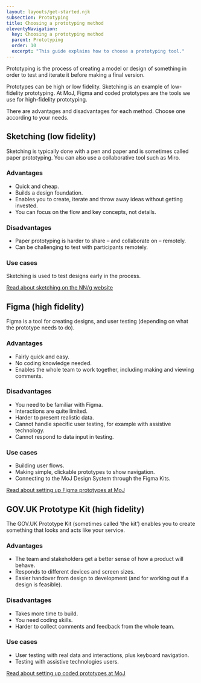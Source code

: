```yaml
---
layout: layouts/get-started.njk
subsection: Prototyping
title: Choosing a prototyping method
eleventyNavigation:
  key: Choosing a prototyping method
  parent: Prototyping
  order: 10
  excerpt: "This guide explains how to choose a prototyping tool."
---
```


Prototyping is the process of creating a model or design of something in order to test and iterate it before making a final version.

Prototypes can be high or low fidelity. Sketching is an example of low-fidelity prototyping. At MoJ, Figma and coded prototypes are the tools we use for high-fidelity prototyping.

There are advantages and disadvantages for each method. Choose one according to your needs.

## Sketching (low fidelity)

Sketching is typically done with a pen and paper and is sometimes called paper prototyping. You can also use a collaborative tool such as Miro.

### Advantages

- Quick and cheap.
- Builds a design foundation.
- Enables you to create, iterate and throw away ideas without getting invested.
- You can focus on the flow and key concepts, not details.

### Disadvantages

- Paper prototyping is harder to share – and collaborate on – remotely.
- Can be challenging to test with participants remotely.

### Use cases

Sketching is used to test designs early in the process.

[Read about sketching on the NN/g website](https://www.nngroup.com/articles/paper-prototyping-cutout-kit/)

## Figma (high fidelity)

Figma is a tool for creating designs, and user testing (depending on what the prototype needs to do).

### Advantages

- Fairly quick and easy.
- No coding knowledge needed.
- Enables the whole team to work together, including making and viewing comments.

### Disadvantages

- You need to be familiar with Figma.
- Interactions are quite limited.
- Harder to present realistic data.
- Cannot handle specific user testing, for example with assistive technology.
- Cannot respond to data input in testing.

### Use cases

- Building user flows.
- Making simple, clickable prototypes to show navigation.
- Connecting to the MoJ Design System through the Figma Kits.

[Read about setting up Figma prototypes at MoJ](/prototyping/setting-up-figma-prototypes/)

## GOV.UK Prototype Kit (high fidelity)

The GOV.UK Prototype Kit (sometimes called ‘the kit’) enables you to create something that looks and acts like your service.

### Advantages

- The team and stakeholders get a better sense of how a product will behave.
- Responds to different devices and screen sizes.
- Easier handover from design to development (and for working out if a design is feasible).

### Disadvantages

- Takes more time to build.
- You need coding skills.
- Harder to collect comments and feedback from the whole team.

### Use cases

- User testing with real data and interactions, plus keyboard navigation.
- Testing with assistive technologies users.

[Read about setting up coded prototypes at MoJ](/prototyping/setting-up-coded-prototypes/)
